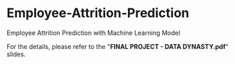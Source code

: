 # Employee-Attrition-Prediction
Employee Attrition Prediction with Machine Learning Model


For the details, please refer to the "**FINAL PROJECT - DATA DYNASTY.pdf**" slides.
